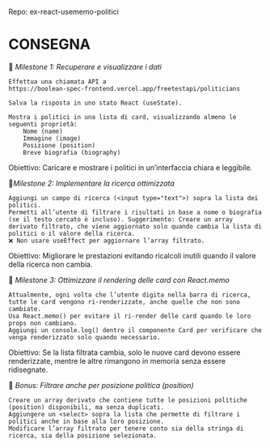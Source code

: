 Repo: ex-react-usememo-politici

# CONSEGNA

📌 *Milestone 1: Recuperare e visualizzare i dati*

    Effettua una chiamata API a
    https://boolean-spec-frontend.vercel.app/freetestapi/politicians

    Salva la risposta in uno stato React (useState).

    Mostra i politici in una lista di card, visualizzando almeno le seguenti proprietà:
        Nome (name)
        Immagine (image)
        Posizione (position)
        Breve biografia (biography)

Obiettivo: Caricare e mostrare i politici in un’interfaccia chiara e leggibile.


📌*Milestone 2: Implementare la ricerca ottimizzata*

    Aggiungi un campo di ricerca (<input type="text">) sopra la lista dei politici.
    Permetti all’utente di filtrare i risultati in base a nome o biografia (se il testo cercato è incluso). Suggerimento: Creare un array derivato filtrato, che viene aggiornato solo quando cambia la lista di politici o il valore della ricerca.
    ❌ Non usare useEffect per aggiornare l’array filtrato.

Obiettivo: Migliorare le prestazioni evitando ricalcoli inutili quando il valore della ricerca non cambia.


📌 *Milestone 3: Ottimizzare il rendering delle card con React.memo*

    Attualmente, ogni volta che l’utente digita nella barra di ricerca, tutte le card vengono ri-renderizzate, anche quelle che non sono cambiate.
    Usa React.memo() per evitare il ri-render delle card quando le loro props non cambiano.
    Aggiungi un console.log() dentro il componente Card per verificare che venga renderizzato solo quando necessario.

Obiettivo: Se la lista filtrata cambia, solo le nuove card devono essere renderizzate, mentre le altre rimangono in memoria senza essere ridisegnate.


🎯 *Bonus: Filtrare anche per posizione politica (position)*

    Creare un array derivato che contiene tutte le posizioni politiche (position) disponibili, ma senza duplicati.
    Aggiungere un <select> sopra la lista che permette di filtrare i politici anche in base alla loro posizione.
    Modificare l’array filtrato per tenere conto sia della stringa di ricerca, sia della posizione selezionata.

